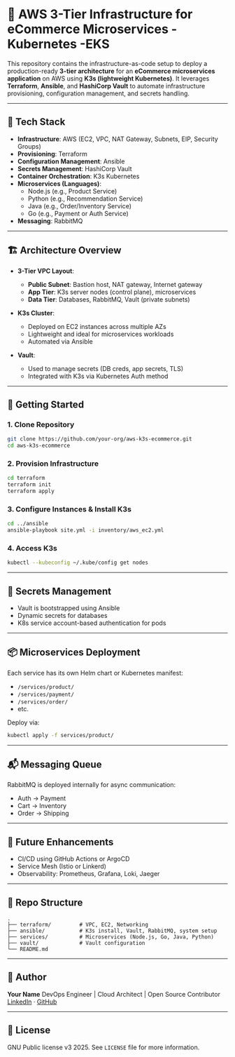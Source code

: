 
# 🛒 AWS  3-Tier Infrastructure for eCommerce Microservices - Kubernetes -EKS

This repository contains the infrastructure-as-code setup to deploy a production-ready **3-tier architecture** for an **eCommerce microservices application** on AWS using **K3s (lightweight Kubernetes)**. It leverages **Terraform**, **Ansible**, and **HashiCorp Vault** to automate infrastructure provisioning, configuration management, and secrets handling.

---

## 🔧 Tech Stack

- **Infrastructure**: AWS (EC2, VPC, NAT Gateway, Subnets, EIP, Security Groups)
- **Provisioning**: Terraform
- **Configuration Management**: Ansible
- **Secrets Management**: HashiCorp Vault
- **Container Orchestration**: K3s Kubernetes
- **Microservices (Languages)**:
  - Node.js (e.g., Product Service)
  - Python (e.g., Recommendation Service)
  - Java (e.g., Order/Inventory Service)
  - Go (e.g., Payment or Auth Service)
- **Messaging**: RabbitMQ

---

## 🏗️ Architecture Overview

- **3-Tier VPC Layout**:
  - **Public Subnet**: Bastion host, NAT gateway, Internet gateway
  - **App Tier**: K3s server nodes (control plane), microservices
  - **Data Tier**: Databases, RabbitMQ, Vault (private subnets)

- **K3s Cluster**:
  - Deployed on EC2 instances across multiple AZs
  - Lightweight and ideal for microservices workloads
  - Automated via Ansible

- **Vault**:
  - Used to manage secrets (DB creds, app secrets, TLS)
  - Integrated with K3s via Kubernetes Auth method

---

## 🚀 Getting Started

### 1. Clone Repository
```bash
git clone https://github.com/your-org/aws-k3s-ecommerce.git
cd aws-k3s-ecommerce
````

### 2. Provision Infrastructure

```bash
cd terraform
terraform init
terraform apply
```

### 3. Configure Instances & Install K3s

```bash
cd ../ansible
ansible-playbook site.yml -i inventory/aws_ec2.yml
```

### 4. Access K3s

```bash
kubectl --kubeconfig ~/.kube/config get nodes
```

---

## 🔐 Secrets Management

* Vault is bootstrapped using Ansible
* Dynamic secrets for databases
* K8s service account-based authentication for pods

---

## 📦 Microservices Deployment

Each service has its own Helm chart or Kubernetes manifest:

* `/services/product/`
* `/services/payment/`
* `/services/order/`
* etc.

Deploy via:

```bash
kubectl apply -f services/product/
```

---

## 📬 Messaging Queue

RabbitMQ is deployed internally for async communication:

* Auth → Payment
* Cart → Inventory
* Order → Shipping

---

## 🧪 Future Enhancements

* CI/CD using GitHub Actions or ArgoCD
* Service Mesh (Istio or Linkerd)
* Observability: Prometheus, Grafana, Loki, Jaeger

---

## 📁 Repo Structure

```
.
├── terraform/         # VPC, EC2, Networking
├── ansible/           # K3s install, Vault, RabbitMQ, system setup
├── services/          # Microservices (Node.js, Go, Java, Python)
├── vault/             # Vault configuration
└── README.md
```

---

## 👤 Author

**Your Name**
DevOps Engineer | Cloud Architect | Open Source Contributor
[LinkedIn](https://www.linkedin.com/in/manupanand) · [GitHub](https://github.com/manupanand)

---
## 🧾 License

GNU Public license v3 2025. See `LICENSE` file for more information.

